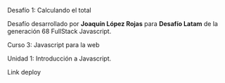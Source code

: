 Desafío 1: Calculando el total
<p>Desafío desarrollado por <b>Joaquín López Rojas</b> para <b>Desafío Latam</b> de la generación 68 FullStack Javascript.</p>
 
Curso 3: Javascript para la web
<p>Unidad 1: Introducción a Javascript.</p>

<p>Link deploy</p>





 

